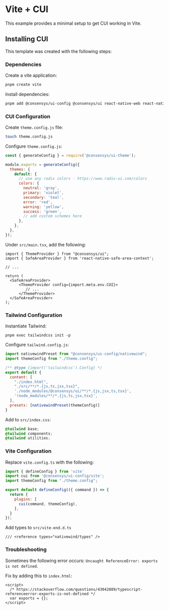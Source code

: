 # Vite + CUI

This example provides a minimal setup to get CUI working in Vite.

## Installing CUI

This template was created with the following steps:

### Dependencies

Create a vite application:

```bash
pnpm create vite
```

Install dependencies:

```bash
pnpm add @consensys/ui-config @consensys/ui react-native-web react-native-safe-area-context
```

### CUI Configuration

Create `theme.config.js` file:

```bash
touch theme.config.js
```

Configure `theme.config.js`:

```js
const { generateConfig } = require('@consensys/ui-theme');

module.exports = generateConfig({
  themes: {
    default: {
      // use any radix colors - https://www.radix-ui.com/colors
      colors: {
        neutral: 'gray',
        primary: 'violet',
        secondary: 'teal',
        error: 'red',
        warning: 'yellow',
        success: 'green',
        // add custom schemes here
      },
    },
  },
});
```

Under `src/main.tsx`, add the following:

```tsx
import { ThemeProvider } from "@consensys/ui";
import { SafeAreaProvider } from 'react-native-safe-area-context';

// ...

return (
  <SafeAreaProvider>
      <ThemeProvider config={import.meta.env.CUI}>
         // ...
      </ThemeProvider>
  </SafeAreaProvider>
);
```

### Tailwind Configuration

Instantiate Tailwind:

```
pnpm exec tailwindcss init -p
```

Configure `tailwind.config.js`:

```js
import nativewindPreset from "@consensys/ui-config/nativewind";
import themeConfig from "./theme.config";

/** @type {import('tailwindcss').Config} */
export default {
  content: [
    "./index.html",
    "./src/**/*.{js,ts,jsx,tsx}",
    './node_modules/@consensys/ui/**/*.{js,jsx,ts,tsx}',
    '!node_modules/**/*.{js,ts,jsx,tsx}',
  ],
  presets: [nativewindPreset(themeConfig)]
}
```

Add to `src/index.css`:

```css
@tailwind base;
@tailwind components;
@tailwind utilities;
```

### Vite Configuration

Replace `vite.config.ts` with the following:

```js
import { defineConfig } from 'vite'
import cui from '@consensys/ui-config/vite';
import themeConfig from "./theme.config";

export default defineConfig(({ command }) => {
  return {
    plugins: [
      cui(command, themeConfig),
    ],
  }
});
```

Add types to `src/vite-end.d.ts`

```
/// <reference types="nativewind/types" />
```

### Troubleshooting

Sometimes the following error occurs: `Uncaught ReferenceError: exports is not defined`.

Fix by adding this to `index.html`:

```
<script>
  /* https://stackoverflow.com/questions/43042889/typescript-referenceerror-exports-is-not-defined */
  var exports = {};
</script>
```